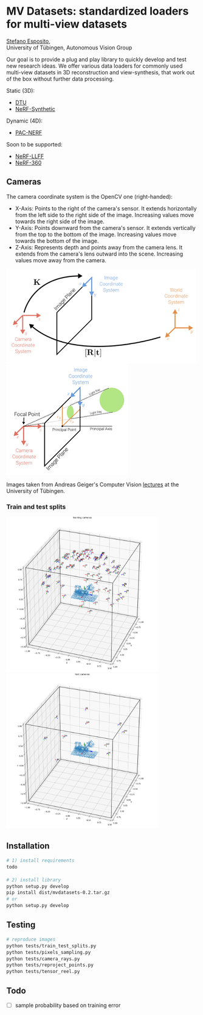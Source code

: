 # MV Datasets: standardized loaders for multi-view datasets

[Stefano Esposito](https://s-esposito.github.io/),
<br>
University of Tübingen, Autonomous Vision Group

Our goal is to provide a plug and play library to quickly develop and test new research ideas. We offer various data loaders for commonly used multi-view datasets in 3D reconstruction and view-synthesis, that work out of the box without further data processing.

Static (3D):
- [DTU](#)
- [NeRF-Synthetic](#)

Dynamic (4D):
- [PAC-NERF](#)

Soon to be supported:
- [NeRF-LLFF](#)
- [NeRF-360](#)

## Cameras
The camera coordinate system is the OpenCV one (right-handed):
- X-Axis: Points to the right of the camera's sensor. It extends horizontally from the left side to the right side of the image. Increasing values move towards the right side of the image.
- Y-Axis: Points downward from the camera's sensor. It extends vertically from the top to the bottom of the image. Increasing values move towards the bottom of the image.
- Z-Axis: Represents depth and points away from the camera lens. It extends from the camera's lens outward into the scene. Increasing values move away from the camera.

<p float="left">
  <img src="imgs/pose_and_intrinsics.png" width="500"/>
  <img src="imgs/projection_with_principal_point_offset.png" width="320"/>
</p>   

Images taken from Andreas Geiger's Computer Vision [lectures](https://uni-tuebingen.de/fakultaeten/mathematisch-naturwissenschaftliche-fakultaet/fachbereiche/informatik/lehrstuehle/autonomous-vision/lectures/computer-vision/) at the University of Tübingen.

<!-- 
<p align="middle">
  <img src="imgs/datasets_frame.png" width="400"/>
</p>
-->

### Train and test splits

<p float="left">
  <img src="imgs/blender_training_cameras.png" width="400" />
  <img src="imgs/blender_test_cameras.png" width="400" />
</p>


<!--
TODO: update 
<p align="middle">
  <img src="imgs/dtu_poses.png" width="600"/>
</p>

<p align="middle">
  <img src="imgs/data_loader.gif" width="600"/>
</p>
-->

## Installation

```bash
# 1) install requirements
todo

# 2) install library
python setup.py develop
pip install dist/mvdatasets-0.2.tar.gz 
# or
python setup.py develop
```

<!-- 
TODO: (optional: install PyTorch from source with CXX11_ABI=1) 


```bash
pip3 install torch torchvision torchaudio --index-url https://download.pytorch.org/whl/cu118
conda install -c "nvidia/label/cuda-11.8.0" cuda-toolkit
```

Get the PyTorch Source

```bash
git clone --recursive https://github.com/pytorch/pytorch
cd pytorch
```

Install PyTorch

On Linux

Install [ccache](https://github.com/ccache/ccache/blob/master/doc/INSTALL.md) (optional)
```bash
# download bin and add it to path or compile source and install
```

Prepare conda env
```bash
conda install -c conda-forge cusparselt
conda install -c anaconda cudnn
```

If you would like to compile PyTorch with new C++ ABI enabled, then first run this [commands](https://discuss.pytorch.org/t/how-to-specify-glibcxx-use-cxx11-abi-1-when-building-pytorch-from-source/102899):

```bash
export CMAKE_PREFIX_PATH=${CONDA_PREFIX:-"$(dirname $(which conda))/../"}
export TORCH_CXX_FLAGS="-D_GLIBCXX_USE_CXX11_ABI=1"
python setup.py develop
```

Invoke CMake to Build C++ Code:

First, make sure you invoke CMake to build your C++ code and create the shared library (e.g., .so file on Unix systems). From your project directory, run:


```bash
mkdir build
cd build
cmake ..
make
```
This step will generate the shared library containing your C++ functions.

Run install:

After you have successfully built the C++ code using CMake, you can install the Python package using python setup.py install. This step will package the compiled C++ library along with the Python interface code and install it as a Python package.

```bash
python setup.py develop 
```
-->

## Testing

```bash
# reproduce images
python tests/train_test_splits.py
python tests/pixels_sampling.py
python tests/camera_rays.py
python tests/reproject_points.py
python tests/tensor_reel.py
```

## Todo

- [ ] sample probability based on training error

<!---

# Citation

If you use this library for your research, please consider citing:

```
@inproceedings{datasets,
	title        = {DataSets: Standardized Loaders for Multi-View Datasets},
	author       = {
		Stefano Esposito
	},
	year         = 2023
}
```

# Contributors

<a href="https://github.com/s-esposito/datasets/graphs/contributors">
  <img src="https://contrib.rocks/image?repo=s-esposito/datasets" />
</a>

-->